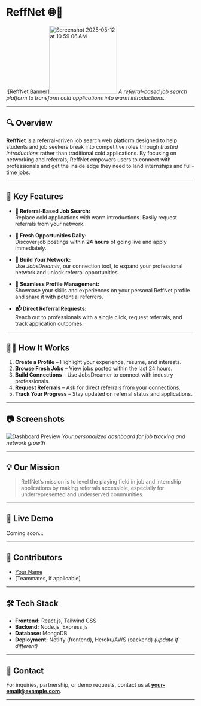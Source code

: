 # ReffNet 🌐🚀

![ReffNet Banner]<img width="181" alt="Screenshot 2025-05-12 at 10 59 06 AM" src="https://github.com/user-attachments/assets/4068c7ab-eb29-4261-91c8-7ca040440f50" />
*A referral-based job search platform to transform cold applications into warm introductions.*

---

## 🔍 Overview

**ReffNet** is a referral-driven job search web platform designed to help students and job seekers break into competitive roles through *trusted introductions* rather than traditional cold applications. By focusing on networking and referrals, ReffNet empowers users to connect with professionals and get the inside edge they need to land internships and full-time jobs.

---

## 🎯 Key Features

- **🌟 Referral-Based Job Search:**  
  Replace cold applications with warm introductions. Easily request referrals from your network.

- **📅 Fresh Opportunities Daily:**  
  Discover job postings within **24 hours** of going live and apply immediately.

- **🔗 Build Your Network:**  
  Use *JobsDreamer*, our connection tool, to expand your professional network and unlock referral opportunities.

- **📄 Seamless Profile Management:**  
  Showcase your skills and experiences on your personal ReffNet profile and share it with potential referrers.

- **📬 Direct Referral Requests:**  
  Reach out to professionals with a single click, request referrals, and track application outcomes.

---

## 🧑‍💻 How It Works

1. **Create a Profile** – Highlight your experience, resume, and interests.
2. **Browse Fresh Jobs** – View jobs posted within the last 24 hours.
3. **Build Connections** – Use JobsDreamer to connect with industry professionals.
4. **Request Referrals** – Ask for direct referrals from your connections.
5. **Track Your Progress** – Stay updated on referral status and applications.

---

## 📷 Screenshots

![Dashboard Preview](path-to-dashboard-screenshot.jpg)
*Your personalized dashboard for job tracking and network growth*

---

## 💡 Our Mission

> ReffNet’s mission is to level the playing field in job and internship applications by making referrals accessible, especially for underrepresented and underserved communities.

---

## 🔗 Live Demo

Coming soon...

---

## 🤝 Contributors

- [Your Name](https://github.com/your-profile)
- [Teammates, if applicable]

---

## 🛠 Tech Stack

- **Frontend:** React.js, Tailwind CSS  
- **Backend:** Node.js, Express.js  
- **Database:** MongoDB  
- **Deployment:** Netlify (frontend), Heroku/AWS (backend) *(update if different)*

---

## 📩 Contact

For inquiries, partnership, or demo requests, contact us at **your-email@example.com**.

---

